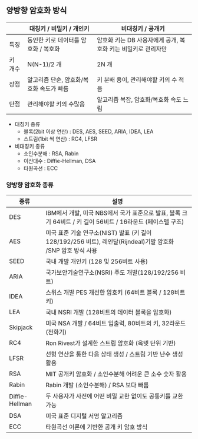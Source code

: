 ## 양방향 암호화 방식

|      | 대칭키 / 비밀키 / 개인키         | 비대칭키 / 공개키                           |
| ---- | ----------------------- | ------------------------------------ |
| 특징   | 동인한 키로 데이터를 암호화 / 복호화   | 암호화 키는 DB 사용자에게 공개, 복호화 키는 비밀키로 관리자만 |
| 키 개수 | N(N-1)/2 개              | 2N 개                                 |
| 장점   | 알고리즘 단순, 암호화/복호화 속도가 빠름 | 키 분배 용이, 관리해야할 키의 수 적음               |
| 단점   | 관리해야할 키의 수많음            | 알고리즘 복잡, 암호화/복호화 속도 느림               |
- 대칭키 종류
	- 블록(2bit 이상 연산) : DES, AES, SEED, ARIA, IDEA, LEA
	- 스트림(1bit 씩 연산) : RC4, LFSR
- 비대칭키 종류
	- 소인수분해  : RSA, Rabin
	- 이산대수 : Diffie-Hellman, DSA
	- 타원곡선 : ECC
### 양방향 암호화 종류

| 종류             | 설명                                                                             |
| -------------- | ------------------------------------------------------------------------------ |
| DES            | IBM에서 개발, 미국 NBS에서 국가 표준으로 발표, 블록 크기 64비트 / 키 길이 56비트 / 16라운드 (페이스펠 구조)        |
| AES            | 미국 표준 기술 연구소(NIST) 발표 (키 길이 128/192/256 비트), 레인달(Rijndeal)기발 암호화 /SNP 암호 방식 사용 |
| SEED           | 국내 개발 개인키 (128 및 256비트 사용)                                                     |
| ARIA           | 국가보안기술연구소(NSRI) 주도 개발(128/192/256 비트)                                          |
| IDEA           | 스위스 개발 PES 개선한 암호키 (64비트 블록 / 128비트 키)                                         |
| LEA            | 국내 NSRI 개발 (128비트의 데이터 블록을 암호화)                                                |
| Skipjack       | 미국 NSA 개발 / 64비트 입출력, 80비트의 키, 32라운드 (전화기)                                     |
| RC4            | Ron Rivest가 설계한 스트림 암호화 (옥텟 단위 기반)                                             |
| LFSR           | 선형 연산을 통한 다음 상태 생성 / 스트림 기반 난수 생성 활용                                           |
| RSA            | MIT 공개키 암호화 / 소인수분해 어려운 큰 소수 숫자 활용                                             |
| Rabin          | Rabin 개발 (소인수분해) / RSA 보다 빠름                                                   |
| Diffie-Hellman | 두 사용자가 사전에 어떤 비밀 교환 없이도 공통키를 교환 가능                                             |
| DSA            | 미국 표준 디지털 서명 알고리즘                                                              |
| ECC            | 타원곡선 이론에 기반한 공개 키 암호 방식                                                        |
